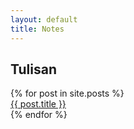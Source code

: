 ```yaml
---
layout: default
title: Notes
---
```

<div class="page-header">
  <h2>Tulisan</h2>
</div>

  <div class="post-list">
    {% for post in site.posts %}
      <div>
        <span class="post-meta"><!--<i class="fa fa-calendar"></i> {{ post.date | date: "%-d %b %y" }} --><i class="fa fa-terminal" aria-hidden="true"></i>  <a class="post-link" href="{{ post.url | prepend: site.baseurl }}">{{ post.title }}</a></span>
      </div>
    {% endfor %}
  </div>

<p class="rss-subscribe pull-right"><a href="{{ "/feed.xml" | prepend: site.baseurl }}" title="via RSS"><i class="fa fa-rss faa-wrench animated"></i></a></p>

